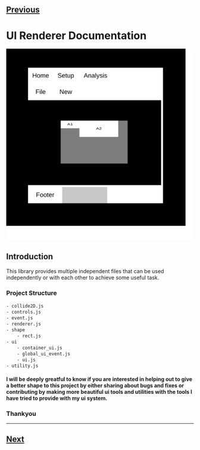 
[Previous](#)
-----------------------

# UI Renderer Documentation

![](./media/images/sketch_1.png)


## Introduction

This library provides multiple independent files that can be used independently or with each other to achieve some useful task.

### Project Structure
```
- collide2D.js
- controls.js
- event.js
- renderer.js
- shape
    - rect.js
- ui
    - container_ui.js
    - global_ui_event.js
    - ui.js
- utility.js
```

#### I will be deeply greatful to know if you are interested in helping out to give a better shape to this project by either sharing about bugs and fixes or contributing by making more beautiful ui tools and utilities with the tools I have tried to provide with my ui system.

### Thankyou

-------------------------------------
[Next](./docs/introduction.md)
-------------------------------------

